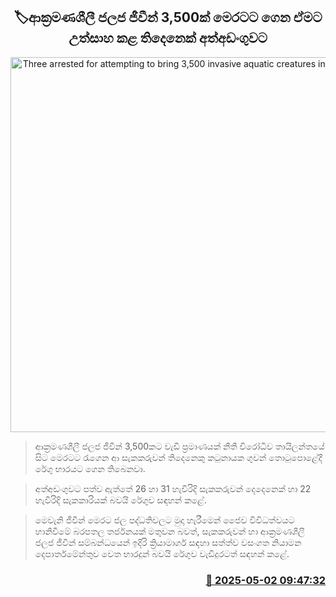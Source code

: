 <p align='center'><b><h2 align='center' title='Three arrested for attempting to bring 3,500 invasive aquatic creatures into the country'>🏷ආක්‍රමණශීලී ජලජ ජීවීන් 3,500ක් මෙරටට ගෙන ඒමට උත්සාහ කළ තිදෙනෙක් අත්අඩංගුවට</h2></b></p>
<p align='center'><img src='https://helakuru.sgp1.cdn.digitaloceanspaces.com/esana/images/lib/arrested-2[1].jpg' width='600' alt='Three arrested for attempting to bring 3,500 invasive aquatic creatures into the country'></p>

> ආක්‍රමණශීලී ජලජ ජීවීන් 3,500කට වැඩි ප්‍රමාණයක් නීතී විරෝධීව තායිලන්තයේ සිට මෙරටට රැගෙන ආ සැකකරුවන් තිදෙනෙකු කටුනායක ගුවන් තොටුපොළේදී රේගු භාරයට ගෙන තිබෙනවා.

> අත්අඩංගුවට පත්ව ඇත්තේ 26 හා 31 හැවිරිදි සැකකරුවන් දෙදෙනෙක් හා 22 හැවිරිදි සැකකාරියක් බවයි රේගුව සඳහන් ‍කළේ.

> මෙවැනි ජීවීන් මෙරට ජල පද්ධතිවලට මුදා හැරීමෙන් ජෛව විවිධත්වයට හානිවීමේ බරපතල තර්ජනයක් මතුවන බවත්, සැකකරුවන් හා ආක්‍රමණශීලී ජලජ ජීවීන් සම්බන්ධයෙන් ඉදිරි ක්‍රියාමාර්ග සඳහා සත්ත්ව වසංගත නියාමන දෙපාර්තමේන්තුව වෙත භාරදුන් බවයි රේගුව වැඩිදුරටත් සඳහන් කළේ.



<h3 align='right'><a href='https://www.helakuru.lk/esana/p/109724/'>📅 2025-05-02 09:47:32</a></h3>
